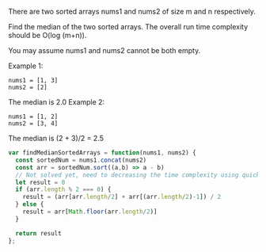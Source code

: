 There are two sorted arrays nums1 and nums2 of size m and n respectively.

Find the median of the two sorted arrays. The overall run time complexity should be O(log (m+n)).

You may assume nums1 and nums2 cannot be both empty.

Example 1:
```
nums1 = [1, 3]
nums2 = [2]
```
The median is 2.0
Example 2:
```
nums1 = [1, 2]
nums2 = [3, 4]
```
The median is (2 + 3)/2 = 2.5

```js
var findMedianSortedArrays = function(nums1, nums2) {
  const sortedNum = nums1.concat(nums2)
  const arr = sortedNum.sort((a,b) => a - b)
  // Not solved yet, need to decreasing the time complexity using quick sort
  let result = 0
  if (arr.length % 2 === 0) {
    result = (arr[arr.length/2] + arr[(arr.length/2)-1]) / 2
  } else {
    result = arr[Math.floor(arr.length/2)]
  }

  return result
};
```
